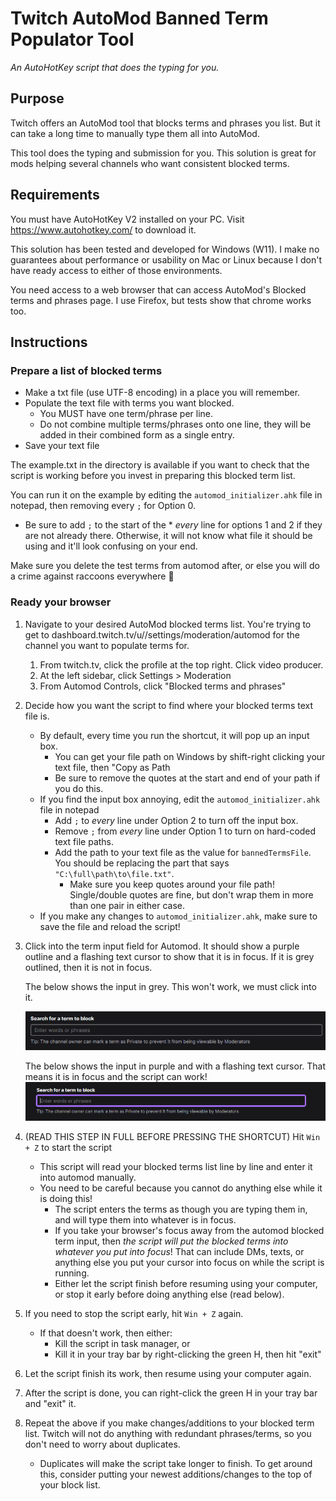 # Twitch AutoMod Banned Term Populator Tool
_An AutoHotKey script that does the typing for you._
## Purpose
Twitch offers an AutoMod tool that blocks terms and phrases you list. 
But it can take a long time to manually type them all into AutoMod.

This tool does the typing and submission for you.
This solution is great for mods helping several channels who want consistent blocked terms.

## Requirements
You must have AutoHotKey V2 installed on your PC. Visit https://www.autohotkey.com/ to download it.

This solution has been tested and developed for Windows (W11). I make no guarantees about performance or usability on Mac or Linux because I don't have ready access to either of those environments.

You need access to a web browser that can access AutoMod's Blocked terms and phrases page. I use Firefox, but tests show that chrome works too.

## Instructions
### Prepare a list of blocked terms
- Make a txt file (use UTF-8 encoding) in a place you will remember.
- Populate the text file with terms you want blocked.
    - You MUST have one term/phrase per line.
    - Do not combine multiple terms/phrases onto one line, they will be added in their combined form as a single entry.
- Save your text file

The example.txt in the directory is available if you want to check that the script is working before you invest in preparing this blocked term list.

You can run it on the example by editing the `automod_initializer.ahk` file in notepad, then removing every `;` for Option 0. 
- Be sure to add `;` to the start of the * _every_ line for options 1 and 2 if they are not already there. Otherwise, it will not know what file it should be using and it'll look confusing on your end.

Make sure you delete the test terms from automod after, or else you will do a crime against raccoons everywhere 🦝
### Ready your browser
1. Navigate to your desired AutoMod blocked terms list. You're trying to get to dashboard.twitch.tv/u/<username>/settings/moderation/automod for the channel you want to populate terms for.
    1. From twitch.tv, click the profile at the top right. Click video producer.
    2. At the left sidebar, click Settings > Moderation
    3. From Automod Controls, click "Blocked terms and phrases"
2. Decide how you want the script to find where your blocked terms text file is.
    - By default, every time you run the shortcut, it will pop up an input box.
        - You can get your file path on Windows by shift-right clicking your text file, then "Copy as Path
        - Be sure to remove the quotes at the start and end of your path if you do this.
    - If you find the input box annoying, edit the `automod_initializer.ahk` file in notepad
        - Add `;` to _every_ line under Option 2 to turn off the input box.
        - Remove `;` from _every_ line under Option 1 to turn on hard-coded text file paths.
        - Add the path to your text file as the value for `bannedTermsFile`. You should be replacing the part that says `"C:\full\path\to\file.txt"`.
            - Make sure you keep quotes around your file path! Single/double quotes are fine, but don't wrap them in more than one pair in either case.
    - If you make any changes to `automod_initializer.ahk`, make sure to save the file and reload the script!
3. Click into the term input field for Automod. It should show a purple outline and a flashing text cursor to show that it is in focus. If it is grey outlined, then it is not in focus.

    The below shows the input in grey. This won't work, we must click into it.

    ![Automod's blocked term field input with a grey outline. The fact that it's grey means it is unfocused. We must click into it.](doc_assets/automod_term_field_inactive.png)

    The below shows the input in purple and with a flashing text cursor. That means it is in focus and the script can work!
![Automod's blocked term field input with a purple outline. The fact that it's purple means it is focused.](doc_assets/automod_term_field_active.png)
4. (READ THIS STEP IN FULL BEFORE PRESSING THE SHORTCUT) Hit `Win + Z` to start the script
    - This script will read your blocked terms list line by line and enter it into automod manually.
    - You need to be careful because you cannot do anything else while it is doing this!
        - The script enters the terms as though you are typing them in, and will type them into whatever is in focus.
        - If you take your browser's focus away from the automod blocked term input, then _the script will put the blocked terms into whatever you put into focus_! That can include DMs, texts, or anything else you put your cursor into focus on while the script is running.
        - Either let the script finish before resuming using your computer, or stop it early before doing anything else (read below).
5. If you need to stop the script early, hit `Win + Z` again.
    - If that doesn't work, then either:
        - Kill the script in task manager, or
        - Kill it in your tray bar by right-clicking the green H, then hit "exit"
6. Let the script finish its work, then resume using your computer again.
7. After the script is done, you can right-click the green H in your tray bar and "exit" it.
8. Repeat the above if you make changes/additions to your blocked term list. Twitch will not do anything with redundant phrases/terms, so you don't need to worry about duplicates.
    - Duplicates will make the script take longer to finish. To get around this, consider putting your newest additions/changes to the top of your block list.
